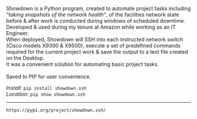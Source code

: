 Showdown is a Python program, created to automate project tasks including *"taking snapshots of the network health"*, of the facilities network state before & after work is conducted during windows of scheduled downtime.<br/>
Developed & used during my tenure at Amazon while working as an IT Engineer.<br/>
When deployed, Showdown will SSH into each instructed network switch (Cisco models X9300 & X9500), execute a set of predefined commands required for the current project work & save the output to a text file created on the Desktop.<br/>
It was a convenient solution for automating basic project tasks.<br/>
<br/>
Saved to PIP for user convenience.<br/>

*Install:*
```pip install showdown.ssh```<br/>
*Location:*
```pip show showdown.ssh```

___

```https://pypi.org/project/showdown.ssh/```
